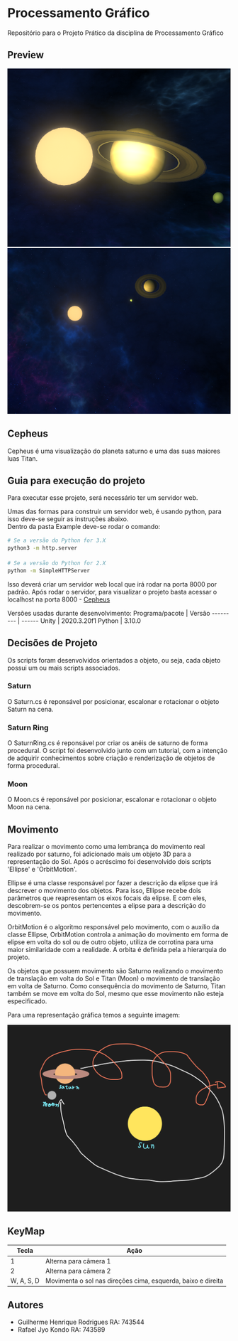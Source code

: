 # Processamento Gráfico

Repositório para o Projeto Prático da disciplina de Processamento Gráfico

## Preview

![Preview_2](Assets/Images/preview_2.png)
![Preview_3](Assets/Images/preview_3.png)

## Cepheus

Cepheus é uma visualização do planeta saturno e uma das suas maiores luas Titan.

## Guia para execução do projeto

Para executar esse projeto, será necessário ter um servidor web.

Umas das formas para construir um servidor web, é usando python, para isso deve-se seguir as instruções abaixo.</br>
Dentro da pasta Example deve-se rodar o comando:
```bash
# Se a versão do Python for 3.X
python3 -m http.server

# Se a versão do Python for 2.X
python -m SimpleHTTPServer
```

Isso deverá criar um servidor web local que irá rodar na porta 8000 por padrão. 
Após rodar o servidor, para visualizar o projeto basta acessar o localhost na porta 8000 - [Cepheus](http://localhost:8000/)


Versões usadas durante desenvolvimento:
Programa/pacote | Versão
--------- | ------
Unity | 2020.3.20f1
Python | 3.10.0


## Decisões de Projeto

Os scripts foram desenvolvidos orientados a objeto, ou seja, cada objeto possui um ou mais scripts associados.

### Saturn

O Saturn.cs é reponsável por posicionar, escalonar e rotacionar o objeto Saturn na cena.

### Saturn Ring

O SaturnRing.cs é reponsável por criar os anéis de saturno de forma procedural. O script foi desenvolvido junto com um tutorial, com a intenção de adquirir 
conhecimentos sobre criação e renderização de objetos de forma procedural.

### Moon

O Moon.cs é reponsável por posicionar, escalonar e rotacionar o objeto Moon na cena.

## Movimento

Para realizar o movimento como uma lembrança do movimento real realizado por saturno, foi adicionado mais um objeto 3D para a representação do Sol. Após o acréscimo foi desenvolvido dois scripts 'Ellipse' e 'OrbitMotion'.

Ellipse é uma classe responsável por fazer a descrição da elipse que irá descrever o movimento dos objetos. Para isso, Ellipse recebe dois parâmetros que reapresentam os eixos focais da elipse. E com eles, descobrem-se os pontos pertencentes a elipse para a descrição do movimento.

OrbitMotion é o algoritmo responsável pelo movimento, com o auxílio da classe Ellipse, OrbitMotion controla a animação do movimento em forma de elipse em volta do sol ou de outro objeto, utiliza de corrotina para uma maior similaridade com a realidade. A orbita é definida pela a hierarquia do projeto.

Os objetos que possuem movimento são Saturno realizando o movimento de translação em volta do Sol e Titan (Moon) o movimento de translação em volta de Saturno. Como consequência do movimento de Saturno, Titan também se move em volta do Sol, mesmo que esse movimento não esteja especificado. 

Para uma representação gráfica temos a seguinte imagem: 

![Movimento](Assets/Images/movimento.png)

## KeyMap

Tecla | Ação
--------- | ------
1 | Alterna para câmera 1
2 | Alterna para câmera 2
W, A, S, D | Movimenta o sol nas direções cima, esquerda, baixo e direita 

## Autores

- Guilherme Henrique Rodrigues  RA: 743544
- Rafael Jyo Kondo              RA: 743589
